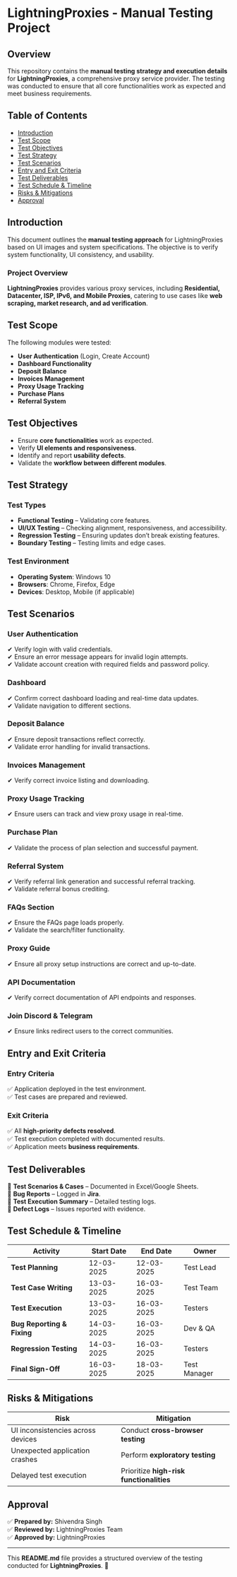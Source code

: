 # LightningProxies - Manual Testing Project

## Overview
This repository contains the **manual testing strategy and execution details** for **LightningProxies**, a comprehensive proxy service provider. The testing was conducted to ensure that all core functionalities work as expected and meet business requirements.

## Table of Contents
- [Introduction](#introduction)
- [Test Scope](#test-scope)
- [Test Objectives](#test-objectives)
- [Test Strategy](#test-strategy)
- [Test Scenarios](#test-scenarios)
- [Entry and Exit Criteria](#entry-and-exit-criteria)
- [Test Deliverables](#test-deliverables)
- [Test Schedule & Timeline](#test-schedule--timeline)
- [Risks & Mitigations](#risks--mitigations)
- [Approval](#approval)

## Introduction
This document outlines the **manual testing approach** for LightningProxies based on UI images and system specifications. The objective is to verify system functionality, UI consistency, and usability.

### Project Overview
**LightningProxies** provides various proxy services, including **Residential, Datacenter, ISP, IPv6, and Mobile Proxies**, catering to use cases like **web scraping, market research, and ad verification**.

## Test Scope
The following modules were tested:
- **User Authentication** (Login, Create Account)
- **Dashboard Functionality**
- **Deposit Balance**
- **Invoices Management**
- **Proxy Usage Tracking**
- **Purchase Plans**
- **Referral System**

## Test Objectives
- Ensure **core functionalities** work as expected.
- Verify **UI elements and responsiveness**.
- Identify and report **usability defects**.
- Validate the **workflow between different modules**.

## Test Strategy

### Test Types
- **Functional Testing** – Validating core features.
- **UI/UX Testing** – Checking alignment, responsiveness, and accessibility.
- **Regression Testing** – Ensuring updates don’t break existing features.
- **Boundary Testing** – Testing limits and edge cases.

### Test Environment
- **Operating System**: Windows 10
- **Browsers**: Chrome, Firefox, Edge
- **Devices**: Desktop, Mobile (if applicable)

## Test Scenarios

### User Authentication
✔ Verify login with valid credentials.  
✔ Ensure an error message appears for invalid login attempts.  
✔ Validate account creation with required fields and password policy.  

### Dashboard
✔ Confirm correct dashboard loading and real-time data updates.  
✔ Validate navigation to different sections.  

### Deposit Balance
✔ Ensure deposit transactions reflect correctly.  
✔ Validate error handling for invalid transactions.  

### Invoices Management
✔ Verify correct invoice listing and downloading.  

### Proxy Usage Tracking
✔ Ensure users can track and view proxy usage in real-time.  

### Purchase Plan
✔ Validate the process of plan selection and successful payment.  

### Referral System
✔ Verify referral link generation and successful referral tracking.  
✔ Validate referral bonus crediting.  

### FAQs Section
✔ Ensure the FAQs page loads properly.  
✔ Validate the search/filter functionality.  

### Proxy Guide
✔ Ensure all proxy setup instructions are correct and up-to-date.  

### API Documentation
✔ Verify correct documentation of API endpoints and responses.  

### Join Discord & Telegram
✔ Ensure links redirect users to the correct communities.  

## Entry and Exit Criteria

### Entry Criteria
✅ Application deployed in the test environment.  
✅ Test cases are prepared and reviewed.  

### Exit Criteria
✅ All **high-priority defects resolved**.  
✅ Test execution completed with documented results.  
✅ Application meets **business requirements**.  

## Test Deliverables
📌 **Test Scenarios & Cases** – Documented in Excel/Google Sheets.  
📌 **Bug Reports** – Logged in **Jira**.  
📌 **Test Execution Summary** – Detailed testing logs.  
📌 **Defect Logs** – Issues reported with evidence.  

## Test Schedule & Timeline

| **Activity**              | **Start Date**  | **End Date**   | **Owner**  |
|--------------------------|---------------|---------------|-----------|
| **Test Planning**        | 12-03-2025    | 12-03-2025    | Test Lead |
| **Test Case Writing**    | 13-03-2025    | 16-03-2025    | Test Team |
| **Test Execution**       | 13-03-2025    | 16-03-2025    | Testers   |
| **Bug Reporting & Fixing** | 14-03-2025    | 16-03-2025    | Dev & QA  |
| **Regression Testing**   | 14-03-2025    | 16-03-2025    | Testers   |
| **Final Sign-Off**       | 16-03-2025    | 18-03-2025    | Test Manager |

## Risks & Mitigations

| **Risk** | **Mitigation** |
|---------|--------------|
| UI inconsistencies across devices | Conduct **cross-browser testing** |
| Unexpected application crashes | Perform **exploratory testing** |
| Delayed test execution | Prioritize **high-risk functionalities** |

## Approval

✅ **Prepared by:** Shivendra Singh  
✅ **Reviewed by:** LightningProxies Team  
✅ **Approved by:** LightningProxies   

---

This **README.md** file provides a structured overview of the testing conducted for **LightningProxies**. 🚀

